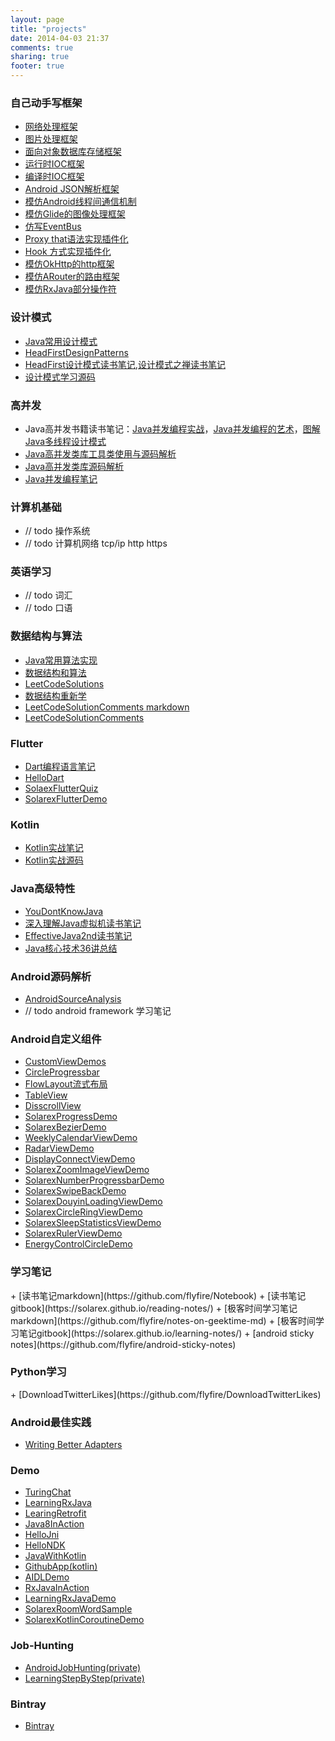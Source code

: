```yaml
---
layout: page
title: "projects"
date: 2014-04-03 21:37
comments: true
sharing: true
footer: true
---
```

<h3 id='lunzi'>自己动手写框架</h3>

+ [网络处理框架](https://github.com/flyfire/SimpleNetwork)
+ [图片处理框架](https://github.com/flyfire/SimpleImageLoader)
+ [面向对象数据库存储框架](https://github.com/flyfire/SimpleDatabaseDemo)
+ [运行时IOC框架](https://github.com/flyfire/SolarexIoCDemo)
+ [编译时IOC框架](https://github.com/flyfire/SolarexButterKnifeDemo)
+ [Android JSON解析框架](https://github.com/flyfire/SolarexJSONDemo)
+ [模仿Android线程间通信机制](https://github.com/flyfire/SolarexHandler)
+ [模仿Glide的图像处理框架](https://github.com/flyfire/SolarexGlideDemo)
+ [仿写EventBus](https://github.com/flyfire/SolarexEventBusDemo)
+ [Proxy that语法实现插件化](https://github.com/flyfire/SolarexProxyPluginDemo)
+ [Hook 方式实现插件化](https://github.com/flyfire/SolarexHookPluginDemo)
+ [模仿OkHttp的http框架](https://github.com/flyfire/SolarexOkHttpDemo)
+ [模仿ARouter的路由框架](https://github.com/flyfire/SolarexRouterDemo)
+ [模仿RxJava部分操作符](https://github.com/flyfire/SolarexRxJavaDemo)

<h3 id='designpatterns'>设计模式</h3>

+ [Java常用设计模式](https://github.com/flyfire/JavaDesignPatterns)
+ [HeadFirstDesignPatterns](https://github.com/flyfire/HeadFirstDesignPatterns)
+ [HeadFirst设计模式读书笔记](https://solarex.github.io/reading-notes/head-first-design-patterns/readme.html),[设计模式之禅读书笔记](https://solarex.github.io/reading-notes/the-zen-of-design-patterns/readme.html)
+ [设计模式学习源码](https://github.com/flyfire/DesignPatternsLearning)

<h3 id='concurrency'>高并发</h3>

+ Java高并发书籍读书笔记：[Java并发编程实战](https://solarex.github.io/reading-notes/jcip/readme.html)，[Java并发编程的艺术](https://solarex.github.io/reading-notes/the-art-of-java-concurrency-programming/readme.html)，[图解Java多线程设计模式](https://solarex.github.io/reading-notes/explain-thread-by-picture/readme.html)
+ [Java高并发类库工具类使用与源码解析](http://solarex.github.io/blog/categories/concurrency/)
+ [Java高并发类库源码解析](https://github.com/flyfire/ReadJCIP)
+ [Java并发编程笔记](https://solarex.github.io/learning-notes/java-concurrency-in-practice/readme.html)

<h3 id='cs-fundament'>计算机基础</h3>

+ // todo 操作系统
+ // todo 计算机网络 tcp/ip http https

<h3 id='english'>英语学习</h3>

+ // todo 词汇
+ // todo 口语

<h3 id='algorithm'>数据结构与算法</h3>

+ [Java常用算法实现](https://github.com/flyfire/JavaAlgorithms)
+ [数据结构和算法](https://github.com/flyfire/DataStructureAndAlgorithms)
+ [LeetCodeSolutions](https://github.com/flyfire/LeetCodeSolutions)
+ [数据结构重新学](https://github.com/flyfire/PlayingWithDataStructures)
+ [LeetCodeSolutionComments markdown](https://github.com/flyfire/LeetCodeSolutionComments)
+ [LeetCodeSolutionComments](https://solarex.github.io/leetcode-solution-comments/)

<h3 id='flutter'>Flutter</h3>

+ [Dart编程语言笔记](https://solarex.github.io/reading-notes/the-dart-programming-language/readme.html)
+ [HelloDart](https://github.com/flyfire/HelloDart)
+ [SolaexFlutterQuiz](https://github.com/flyfire/SolarexFlutterQuiz)
+ [SolarexFlutterDemo](https://github.com/flyfire/SolarexFlutterDemo)

<h3 id='kotlin'>Kotlin</h3>

+ [Kotlin实战笔记](https://solarex.github.io/reading-notes/kia/readme.html)
+ [Kotlin实战源码](https://github.com/flyfire/JavaWithKotlin/)

<h3 id='advancedjava'>Java高级特性</h3>

+ [YouDontKnowJava](https://github.com/flyfire/YouDontKnowJava)
+ [深入理解Java虚拟机读书笔记](https://solarex.github.io/reading-notes/deep-into-jvm/readme.html)
+ [EffectiveJava2nd读书笔记](https://solarex.github.io/reading-notes/effective-java/readme.html)
+ [Java核心技术36讲总结](https://solarex.github.io/learning-notes/core-java/readme.html)

<h3 id='androidsourceanalysis'>Android源码解析</h3>

+ [AndroidSourceAnalysis](https://github.com/flyfire/AndroidSourceAnalysis)
+ // todo android framework 学习笔记

<h3 id='customview'>Android自定义组件</h3>

+ [CustomViewDemos](https://github.com/flyfire/customviewdemos)
+ [CircleProgressbar](https://github.com/flyfire/CircleProgressbarDemo)
+ [FlowLayout流式布局](https://github.com/flyfire/FlowLayoutDemo)
+ [TableView](https://github.com/flyfire/TableView)
+ [DisscrollView](https://github.com/flyfire/DisscrollViewDemo)
+ [SolarexProgressDemo](https://github.com/flyfire/SolarexProgressDemo)
+ [SolarexBezierDemo](https://github.com/flyfire/SolarexBezierDemo)
+ [WeeklyCalendarViewDemo](https://github.com/flyfire/WeeklyCalendarViewDemo)
+ [RadarViewDemo](https://github.com/flyfire/RadarViewDemo)
+ [DisplayConnectViewDemo](https://github.com/flyfire/DisplayConnectViewDemo)
+ [SolarexZoomImageViewDemo](https://github.com/flyfire/SolarexZoomImageViewDemo)
+ [SolarexNumberProgressbarDemo](https://github.com/flyfire/SolarexNumberProgressbarDemo)
+ [SolarexSwipeBackDemo](https://github.com/flyfire/SolarexSwipeBackDemo)
+ [SolarexDouyinLoadingViewDemo](https://github.com/flyfire/SolarexDouyinLoadingViewDemo)
+ [SolarexCircleRingViewDemo](https://github.com/flyfire/SolarexCircleRingViewDemo)
+ [SolarexSleepStatisticsViewDemo](https://github.com/flyfire/SolarexSleepStatisticsViewDemo)
+ [SolarexRulerViewDemo](https://github.com/flyfire/SolarexRulerViewDemo)
+ [EnergyControlCircleDemo](https://github.com/flyfire/EnergyControlCircleDemo)

<h3 id='notebook'>学习笔记</h3>
+ [读书笔记markdown](https://github.com/flyfire/Notebook)
+ [读书笔记gitbook](https://solarex.github.io/reading-notes/)
+ [极客时间学习笔记markdown](https://github.com/flyfire/notes-on-geektime-md)
+ [极客时间学习笔记gitbook](https://solarex.github.io/learning-notes/)
+ [android sticky notes](https://github.com/flyfire/android-sticky-notes)

<h3 id='python-practice'>Python学习</h3>
+ [DownloadTwitterLikes](https://github.com/flyfire/DownloadTwitterLikes)


<h3 id='practice'>Android最佳实践</h3>

+ [Writing Better Adapters](https://github.com/flyfire/MultitypeBaseAdapter)

<h3 id='demo'>Demo</h3>

+ [TuringChat](https://github.com/flyfire/TuringChat)
+ [LearningRxJava](https://github.com/flyfire/LearningRxjava)
+ [LearingRetrofit](https://github.com/flyfire/LearningRetrofit)
+ [Java8InAction](https://github.com/flyfire/Java8InAction)
+ [HelloJni](https://github.com/flyfire/HelloJni)
+ [HelloNDK](https://github.com/flyfire/HelloNDK)
+ [JavaWithKotlin](https://github.com/flyfire/JavaWithKotlin)
+ [GithubApp(kotlin)](https://github.com/flyfire/SolarexGithubApp)
+ [AIDLDemo](https://github.com/flyfire/SolarexAIDLDemo)
+ [RxJavaInAction](https://github.com/flyfire/RxJavaInAction)
+ [LearningRxJavaDemo](https://github.com/flyfire/LearningRxJavaDemo)
+ [SolarexRoomWordSample](https://github.com/flyfire/SolarexRoomWordSample)
+ [SolarexKotlinCoroutineDemo](https://github.com/flyfire/SolarexKotlinCoroutineDemo)

<h3 id='job'>Job-Hunting</h3>

+ [AndroidJobHunting(private)](https://github.com/flyfire/AndroidJobHunting)
+ [LearningStepByStep(private)](https://github.com/flyfire/learning-step-by-step)

<h3 id='bintray'>Bintray</h3>

+ [Bintray](https://bintray.com/solarexsoft/maven)
